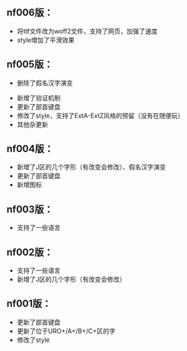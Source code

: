 ## nf006版：
+ 将ttf文件改为woff2文件，支持了网页，加强了速度
+ style增加了平滑效果

## nf005版：
- 删除了假名汉字演变
+ 新增了验证机制
+ 更新了部首键盘
+ 修改了style，支持了ExtA-ExtZ风格的预留（没有在随便玩）
+ 其他杂更新

## nf004版：
+ 新增了J区的几个字形（有改变会修改）、假名汉字演变
+ 更新了部首键盘
+ 新增图标

## nf003版：
+ 支持了一些语言

## nf002版：
+ 支持了一些语言
+ 新增了J区的几个字形（有改变会修改）

## nf001版：
+ 更新了部首键盘
+ 更新了位于URO+/A+/B+/C+区的字
+ 修改了style

